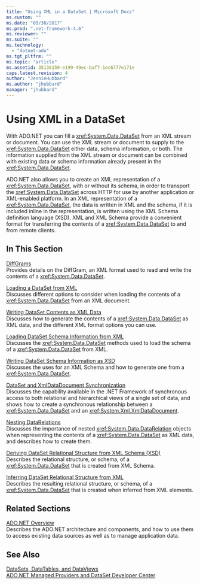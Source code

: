 ```yaml
---
title: "Using XML in a DataSet | Microsoft Docs"
ms.custom: ""
ms.date: "03/30/2017"
ms.prod: ".net-framework-4.6"
ms.reviewer: ""
ms.suite: ""
ms.technology: 
  - "dotnet-ado"
ms.tgt_pltfrm: ""
ms.topic: "article"
ms.assetid: 35138159-e199-49ec-baf7-1ec6777e171e
caps.latest.revision: 4
author: "JennieHubbard"
ms.author: "jhubbard"
manager: "jhubbard"
---
```

# Using XML in a DataSet
With ADO.NET you can fill a <xref:System.Data.DataSet> from an XML stream or document. You can use the XML stream or document to supply to the <xref:System.Data.DataSet> either data, schema information, or both. The information supplied from the XML stream or document can be combined with existing data or schema information already present in the <xref:System.Data.DataSet>.  
  
 ADO.NET also allows you to create an XML representation of a <xref:System.Data.DataSet>, with or without its schema, in order to transport the <xref:System.Data.DataSet> across HTTP for use by another application or XML-enabled platform. In an XML representation of a <xref:System.Data.DataSet>, the data is written in XML and the schema, if it is included inline in the representation, is written using the XML Schema definition language (XSD). XML and XML Schema provide a convenient format for transferring the contents of a <xref:System.Data.DataSet> to and from remote clients.  
  
## In This Section  
 [DiffGrams](../../../../../docs/framework/data/adonet/dataset-datatable-dataview/diffgrams.md)  
 Provides details on the DiffGram, an XML format used to read and write the contents of a <xref:System.Data.DataSet>.  
  
 [Loading a DataSet from XML](../../../../../docs/framework/data/adonet/dataset-datatable-dataview/loading-a-dataset-from-xml.md)  
 Discusses different options to consider when loading the contents of a <xref:System.Data.DataSet> from an XML document.  
  
 [Writing DataSet Contents as XML Data](../../../../../docs/framework/data/adonet/dataset-datatable-dataview/writing-dataset-contents-as-xml-data.md)  
 Discusses how to generate the contents of a <xref:System.Data.DataSet> as XML data, and the different XML format options you can use.  
  
 [Loading DataSet Schema Information from XML](../../../../../docs/framework/data/adonet/dataset-datatable-dataview/loading-dataset-schema-information-from-xml.md)  
 Discusses the <xref:System.Data.DataSet> methods used to load the schema of a <xref:System.Data.DataSet> from XML.  
  
 [Writing DataSet Schema Information as XSD](../../../../../docs/framework/data/adonet/dataset-datatable-dataview/writing-dataset-schema-information-as-xsd.md)  
 Discusses the uses for an XML Schema and how to generate one from a <xref:System.Data.DataSet>.  
  
 [DataSet and XmlDataDocument Synchronization](../../../../../docs/framework/data/adonet/dataset-datatable-dataview/dataset-and-xmldatadocument-synchronization.md)  
 Discusses the capability available in the .NET Framework of synchronous access to both relational and hierarchical views of a single set of data, and shows how to create a synchronous relationship between a <xref:System.Data.DataSet> and an <xref:System.Xml.XmlDataDocument>.  
  
 [Nesting DataRelations](../../../../../docs/framework/data/adonet/dataset-datatable-dataview/nesting-datarelations.md)  
 Discusses the importance of nested <xref:System.Data.DataRelation> objects when representing the contents of a <xref:System.Data.DataSet> as XML data, and describes how to create them.  
  
 [Deriving DataSet Relational Structure from XML Schema (XSD)](../../../../../docs/framework/data/adonet/dataset-datatable-dataview/deriving-dataset-relational-structure-from-xml-schema-xsd.md)  
 Describes the relational structure, or schema, of a <xref:System.Data.DataSet> that is created from XML Schema.  
  
 [Inferring DataSet Relational Structure from XML](../../../../../docs/framework/data/adonet/dataset-datatable-dataview/inferring-dataset-relational-structure-from-xml.md)  
 Describes the resulting relational structure, or schema, of a <xref:System.Data.DataSet> that is created when inferred from XML elements.  
  
## Related Sections  
 [ADO.NET Overview](../../../../../docs/framework/data/adonet/ado-net-overview.md)  
 Describes the ADO.NET architecture and components, and how to use them to access existing data sources as well as to manage application data.  
  
## See Also  
 [DataSets, DataTables, and DataViews](../../../../../docs/framework/data/adonet/dataset-datatable-dataview/datasets-datatables-and-dataviews.md)   
 [ADO.NET Managed Providers and DataSet Developer Center](http://go.microsoft.com/fwlink/?LinkId=217917)